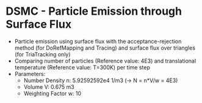 # DSMC - Particle Emission through Surface Flux
* Particle emission using surface flux with the acceptance-rejection method (for DoRefMapping and Tracing) and surface flux over triangles (for TriaTracking only)
* Comparing number of particles (Reference value: 4E3) and translational temperature (Reference value: T=300K) per time step
* Parameters:
  * Number Density n: 5.92592592e4 1/m3 (-> N = n*V/w = 4E3)
  * Volume V: 0.675 m3
  * Weighting Factor w: 10